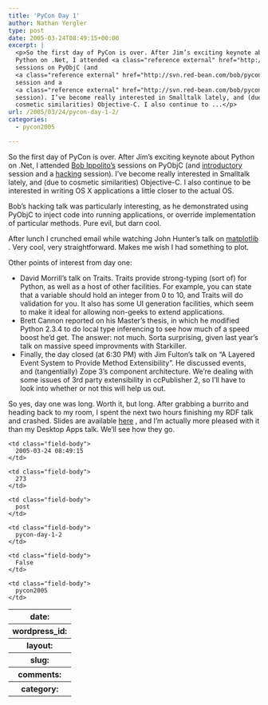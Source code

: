 ```yaml
---
title: 'PyCon Day 1'
author: Nathan Yergler
type: post
date: 2005-03-24T08:49:15+00:00
excerpt: |
  <p>So the first day of PyCon is over. After Jim’s exciting keynote about
  Python on .Net, I attended <a class="reference external" href="http://bob.pythonmac.org/">Bob Ippolito’s</a>
  sessions on PyObjC (and
  <a class="reference external" href="http://svn.red-bean.com/bob/pycon/2005/trunk/dist/PyObjC-Intro.pdf">introductory</a>
  session and a
  <a class="reference external" href="http://svn.red-bean.com/bob/pycon/2005/trunk/dist/PyObjC-Hacking.pdf">hacking</a>
  session). I’ve become really interested in Smalltalk lately, and (due to
  cosmetic similarities) Objective-C. I also continue to ...</p>
url: /2005/03/24/pycon-day-1-2/
categories:
  - pycon2005

---
```

So the first day of PyCon is over. After Jim’s exciting keynote about Python on .Net, I attended [Bob Ippolito’s][1]  sessions on PyObjC (and [introductory][2]  session and a [hacking][3]  session). I’ve become really interested in Smalltalk lately, and (due to cosmetic similarities) Objective-C. I also continue to be interested in writing <span class="caps">OS</span> X applications a little closer to the actual <span class="caps">OS</span>.

Bob’s hacking talk was particularly interesting, as he demonstrated using PyObjC to inject code into running applications, or override implementation of particular methods. Pure evil, but darn cool.

After lunch I crunched email while watching John Hunter’s talk on [matplotlib][4] . Very cool, very straightforward. Makes me wish I had something to plot.

Other points of interest from day one:

<ul class="simple">
  <li>
    David Morrill’s talk on Traits. Traits provide strong-typing (sort of) for Python, as well as a host of other facilities. For example, you can state that a variable should hold an integer from 0 to 10, and Traits will do validation for you. It also has some <span class="caps">UI</span> generation facilities, which seem to make it ideal for allowing non-geeks to extend applications.
  </li>
  <li>
    Brett Cannon reported on his Master’s thesis, in which he modified Python 2.3.4 to do local type inferencing to see how much of a speed boost he’d get. The answer: not much. Sorta surprising, given last year’s talk on massive speed improvments with Starkiller.
  </li>
  <li>
    Finally, the day closed (at 6:30 <span class="caps">PM</span>) with Jim Fulton’s talk on “A Layered Event System to Provide Method Extensibility”. He discussed events, and (tangentially) Zope 3’s component architecture. We’re dealing with some issues of 3rd party extensibility in ccPublisher 2, so I’ll have to look into whether or not this will help us out.
  </li>
</ul>

So yes, day one was long. Worth it, but long. After grabbing a burrito and heading back to my room, I spent the next two hours finishing my <span class="caps">RDF</span> talk and crashed. Slides are available [here][5] , and I’m actually more pleased with it than my Desktop Apps talk. We’ll see how they go.

<table class="docutils field-list" frame="void" rules="none">
  <col class="field-name" /> <col class="field-body" /> <tr class="field">
    <th class="field-name">
      date:
    </th>

    <td class="field-body">
      2005-03-24 08:49:15
    </td>
  </tr>

  <tr class="field">
    <th class="field-name">
      wordpress_id:
    </th>

    <td class="field-body">
      273
    </td>
  </tr>

  <tr class="field">
    <th class="field-name">
      layout:
    </th>

    <td class="field-body">
      post
    </td>
  </tr>

  <tr class="field">
    <th class="field-name">
      slug:
    </th>

    <td class="field-body">
      pycon-day-1-2
    </td>
  </tr>

  <tr class="field">
    <th class="field-name">
      comments:
    </th>

    <td class="field-body">
      False
    </td>
  </tr>

  <tr class="field">
    <th class="field-name">
      category:
    </th>

    <td class="field-body">
      pycon2005
    </td>
  </tr>
</table>

 [1]: http://bob.pythonmac.org/
 [2]: http://svn.red-bean.com/bob/pycon/2005/trunk/dist/PyObjC-Intro.pdf
 [3]: http://svn.red-bean.com/bob/pycon/2005/trunk/dist/PyObjC-Hacking.pdf
 [4]: http://matplotlib.sf.net
 [5]: http://yergler.net/talks/pythonrdf/